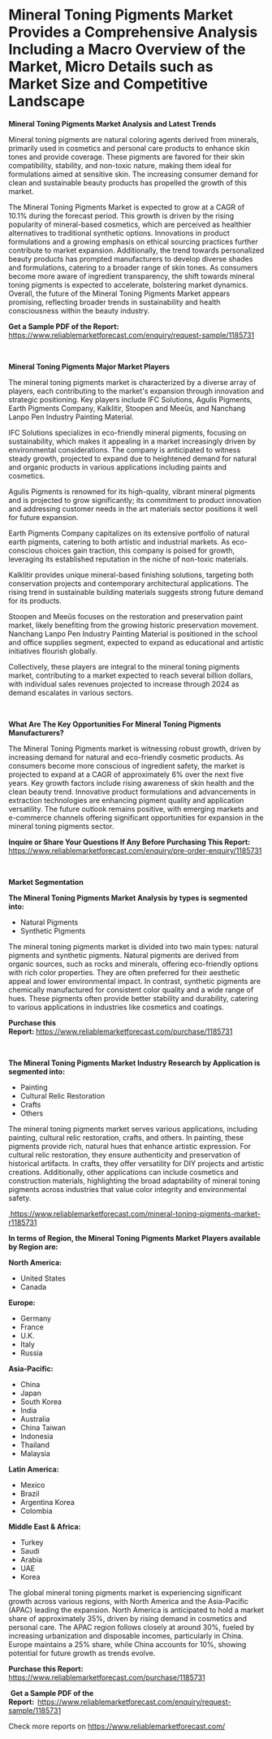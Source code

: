 <p><h1>Mineral Toning Pigments Market Provides a Comprehensive Analysis Including a Macro Overview of the Market, Micro Details such as Market Size and Competitive Landscape</h1></p><p><strong>Mineral Toning Pigments Market Analysis and Latest Trends</strong></p>
<p><p>Mineral toning pigments are natural coloring agents derived from minerals, primarily used in cosmetics and personal care products to enhance skin tones and provide coverage. These pigments are favored for their skin compatibility, stability, and non-toxic nature, making them ideal for formulations aimed at sensitive skin. The increasing consumer demand for clean and sustainable beauty products has propelled the growth of this market.</p><p>The Mineral Toning Pigments Market is expected to grow at a CAGR of 10.1% during the forecast period. This growth is driven by the rising popularity of mineral-based cosmetics, which are perceived as healthier alternatives to traditional synthetic options. Innovations in product formulations and a growing emphasis on ethical sourcing practices further contribute to market expansion. Additionally, the trend towards personalized beauty products has prompted manufacturers to develop diverse shades and formulations, catering to a broader range of skin tones. As consumers become more aware of ingredient transparency, the shift towards mineral toning pigments is expected to accelerate, bolstering market dynamics. Overall, the future of the Mineral Toning Pigments Market appears promising, reflecting broader trends in sustainability and health consciousness within the beauty industry.</p></p>
<p><strong>Get a Sample PDF of the Report:&nbsp;</strong> <a href="https://www.reliablemarketforecast.com/enquiry/request-sample/1185731?utm_campaign=2015&utm_medium=2&utm_source=Github&utm_content=ia&utm_term=11012025&utm_id=mineral-toning-pigments">https://www.reliablemarketforecast.com/enquiry/request-sample/1185731</a></p>
<p>&nbsp;</p>
<p><strong>Mineral Toning Pigments Major Market Players</strong></p>
<p><p>The mineral toning pigments market is characterized by a diverse array of players, each contributing to the market's expansion through innovation and strategic positioning. Key players include IFC Solutions, Agulis Pigments, Earth Pigments Company, Kalklitir, Stoopen and Meeûs, and Nanchang Lanpo Pen Industry Painting Material.</p><p>IFC Solutions specializes in eco-friendly mineral pigments, focusing on sustainability, which makes it appealing in a market increasingly driven by environmental considerations. The company is anticipated to witness steady growth, projected to expand due to heightened demand for natural and organic products in various applications including paints and cosmetics.</p><p>Agulis Pigments is renowned for its high-quality, vibrant mineral pigments and is projected to grow significantly; its commitment to product innovation and addressing customer needs in the art materials sector positions it well for future expansion.</p><p>Earth Pigments Company capitalizes on its extensive portfolio of natural earth pigments, catering to both artistic and industrial markets. As eco-conscious choices gain traction, this company is poised for growth, leveraging its established reputation in the niche of non-toxic materials.</p><p>Kalklitir provides unique mineral-based finishing solutions, targeting both conservation projects and contemporary architectural applications. The rising trend in sustainable building materials suggests strong future demand for its products.</p><p>Stoopen and Meeûs focuses on the restoration and preservation paint market, likely benefiting from the growing historic preservation movement. Nanchang Lanpo Pen Industry Painting Material is positioned in the school and office supplies segment, expected to expand as educational and artistic initiatives flourish globally.</p><p>Collectively, these players are integral to the mineral toning pigments market, contributing to a market expected to reach several billion dollars, with individual sales revenues projected to increase through 2024 as demand escalates in various sectors.</p></p>
<p>&nbsp;</p>
<p><strong>What Are The Key Opportunities For Mineral Toning Pigments Manufacturers?</strong></p>
<p><p>The Mineral Toning Pigments market is witnessing robust growth, driven by increasing demand for natural and eco-friendly cosmetic products. As consumers become more conscious of ingredient safety, the market is projected to expand at a CAGR of approximately 6% over the next five years. Key growth factors include rising awareness of skin health and the clean beauty trend. Innovative product formulations and advancements in extraction technologies are enhancing pigment quality and application versatility. The future outlook remains positive, with emerging markets and e-commerce channels offering significant opportunities for expansion in the mineral toning pigments sector.</p></p>
<p><strong>Inquire or Share Your Questions If Any Before Purchasing This Report:</strong> <a href="https://www.reliablemarketforecast.com/enquiry/pre-order-enquiry/1185731?utm_campaign=2015&utm_medium=2&utm_source=Github&utm_content=ia&utm_term=11012025&utm_id=mineral-toning-pigments">https://www.reliablemarketforecast.com/enquiry/pre-order-enquiry/1185731</a></p>
<p>&nbsp;</p>
<p><strong>Market Segmentation</strong></p>
<p><strong>The Mineral Toning Pigments Market Analysis by types is segmented into:</strong></p>
<p><ul><li>Natural Pigments</li><li>Synthetic Pigments</li></ul></p>
<p><p>The mineral toning pigments market is divided into two main types: natural pigments and synthetic pigments. Natural pigments are derived from organic sources, such as rocks and minerals, offering eco-friendly options with rich color properties. They are often preferred for their aesthetic appeal and lower environmental impact. In contrast, synthetic pigments are chemically manufactured for consistent color quality and a wide range of hues. These pigments often provide better stability and durability, catering to various applications in industries like cosmetics and coatings.</p></p>
<p><strong>Purchase this Report:&nbsp;</strong><a href="https://www.reliablemarketforecast.com/purchase/1185731?utm_campaign=2015&utm_medium=2&utm_source=Github&utm_content=ia&utm_term=11012025&utm_id=mineral-toning-pigments">https://www.reliablemarketforecast.com/purchase/1185731</a></p>
<p>&nbsp;</p>
<p><strong>The Mineral Toning Pigments Market Industry Research by Application is segmented into:</strong></p>
<p><ul><li>Painting</li><li>Cultural Relic Restoration</li><li>Crafts</li><li>Others</li></ul></p>
<p><p>The mineral toning pigments market serves various applications, including painting, cultural relic restoration, crafts, and others. In painting, these pigments provide rich, natural hues that enhance artistic expression. For cultural relic restoration, they ensure authenticity and preservation of historical artifacts. In crafts, they offer versatility for DIY projects and artistic creations. Additionally, other applications can include cosmetics and construction materials, highlighting the broad adaptability of mineral toning pigments across industries that value color integrity and environmental safety.</p></p>
<p><a href="https://www.reliablemarketforecast.com/mineral-toning-pigments-market-r1185731?utm_campaign=2015&utm_medium=2&utm_source=Github&utm_content=ia&utm_term=11012025&utm_id=mineral-toning-pigments">&nbsp;https://www.reliablemarketforecast.com/mineral-toning-pigments-market-r1185731</a></p>
<p><strong>In terms of Region, the Mineral Toning Pigments Market Players available by Region are:</strong></p>
<p>
    <p> <strong> North America: </strong>
        <ul>
            <li>United States</li>
            <li>Canada</li>
        </ul>
        </p> 
    <p> <strong> Europe: </strong>
        <ul>
            <li>Germany</li>
            <li>France</li>
            <li>U.K.</li>
            <li>Italy</li>
            <li>Russia</li>
        </ul>
        </p> 
    <p> <strong> Asia-Pacific: </strong>
        <ul>
            <li>China</li>
            <li>Japan</li>
            <li>South Korea</li>
            <li>India</li>
            <li>Australia</li>
            <li>China Taiwan</li>
            <li>Indonesia</li>
            <li>Thailand</li>
            <li>Malaysia</li>
        </ul>
        </p> 
    <p> <strong> Latin America: </strong>
        <ul>
            <li>Mexico</li>
            <li>Brazil</li>
            <li>Argentina Korea</li>
            <li>Colombia</li>
        </ul>
        </p> 
    <p> <strong> Middle East & Africa: </strong>
        <ul>
            <li>Turkey</li>
            <li>Saudi</li>
            <li>Arabia</li>
            <li>UAE</li>
            <li>Korea</li>
        </ul>
    </p>
    </p>
<p><p>The global mineral toning pigments market is experiencing significant growth across various regions, with North America and the Asia-Pacific (APAC) leading the expansion. North America is anticipated to hold a market share of approximately 35%, driven by rising demand in cosmetics and personal care. The APAC region follows closely at around 30%, fueled by increasing urbanization and disposable incomes, particularly in China. Europe maintains a 25% share, while China accounts for 10%, showing potential for future growth as trends evolve.</p></p>
<p><strong>Purchase this Report: </strong><a href="https://www.reliablemarketforecast.com/purchase/1185731?utm_campaign=2015&utm_medium=2&utm_source=Github&utm_content=ia&utm_term=11012025&utm_id=mineral-toning-pigments">https://www.reliablemarketforecast.com/purchase/1185731</a></p>
<p>&nbsp;<strong>Get a Sample PDF of the Report:&nbsp;&nbsp;</strong><a href="https://www.reliablemarketforecast.com/enquiry/request-sample/1185731?utm_campaign=2015&utm_medium=2&utm_source=Github&utm_content=ia&utm_term=11012025&utm_id=mineral-toning-pigments">https://www.reliablemarketforecast.com/enquiry/request-sample/1185731</a></p>
<p><strong></strong></p>
<p>Check more reports on <a href="https://www.reliablemarketforecast.com/?utm_campaign=2015&utm_medium=2&utm_source=Github&utm_content=ia&utm_term=11012025&utm_id=mineral-toning-pigments">https://www.reliablemarketforecast.com/</a></p>